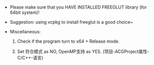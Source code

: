 - Please make sure that you HAVE INSTALLED FREEGLUT library (for 64bit system)!

- Suggestion: using vcpkg to install freeglut is a good choice~

- Miscellaneous:

    1. Check if the program turn to x64 + Release mode.
    
    2. Set 符合模式 as NO, OpenMP支持 as YES. (项目-ACGProject属性-C/C++-语言)

